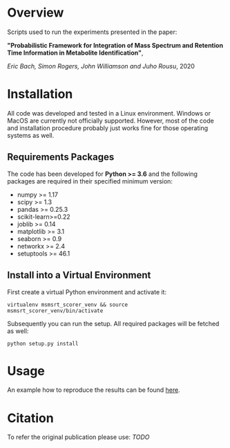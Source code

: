 # Overview

Scripts used to run the experiments presented in the paper:

__"Probabilistic Framework for Integration of Mass Spectrum and Retention Time Information in Metabolite Identification"__,

_Eric Bach, Simon Rogers, John Williamson and Juho Rousu_, 2020

# Installation

All code was developed and tested in a Linux environment. Windows or MacOS are currently not officially supported. 
However, most of the code and installation procedure probably just works fine for those operating systems as well. 

## Requirements Packages

The code has been developed for **Python >= 3.6** and the following packages are required in their specified minimum 
version:

* numpy >= 1.17
* scipy >= 1.3
* pandas >= 0.25.3
* scikit-learn>=0.22
* joblib >= 0.14
* matplotlib >= 3.1
* seaborn >= 0.9
* networkx >= 2.4
* setuptools >= 46.1

## Install into a Virtual Environment

First create a virtual Python environment and activate it:

```virtualenv msmsrt_scorer_venv && source msmsrt_scorer_venv/bin/activate```

Subsequently you can run the setup. All required packages will be fetched as well:

```python setup.py install```

# Usage

An example how to reproduce the results can be found [here](/msmsrt_scorer/experiments). 

# Citation

To refer the original publication please use: *TODO*
